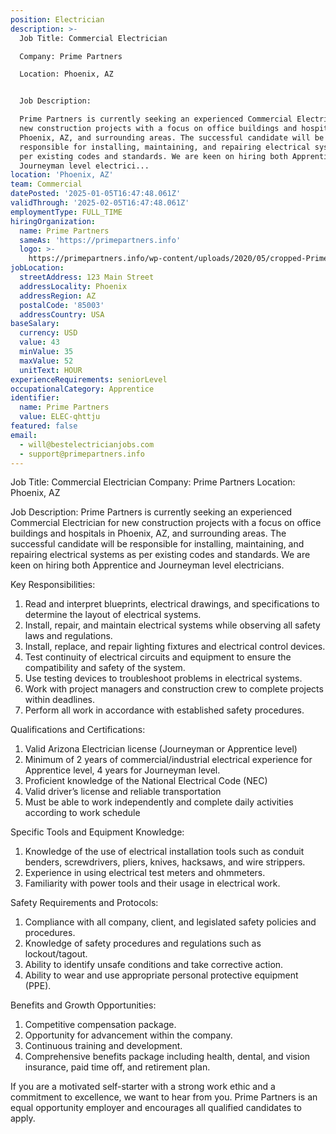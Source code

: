 ```yaml
---
position: Electrician
description: >-
  Job Title: Commercial Electrician

  Company: Prime Partners

  Location: Phoenix, AZ


  Job Description:

  Prime Partners is currently seeking an experienced Commercial Electrician for
  new construction projects with a focus on office buildings and hospitals in
  Phoenix, AZ, and surrounding areas. The successful candidate will be
  responsible for installing, maintaining, and repairing electrical systems as
  per existing codes and standards. We are keen on hiring both Apprentice and
  Journeyman level electrici...
location: 'Phoenix, AZ'
team: Commercial
datePosted: '2025-01-05T16:47:48.061Z'
validThrough: '2025-02-05T16:47:48.061Z'
employmentType: FULL_TIME
hiringOrganization:
  name: Prime Partners
  sameAs: 'https://primepartners.info'
  logo: >-
    https://primepartners.info/wp-content/uploads/2020/05/cropped-Prime-Partners-Logo-NO-BG-1-1.png
jobLocation:
  streetAddress: 123 Main Street
  addressLocality: Phoenix
  addressRegion: AZ
  postalCode: '85003'
  addressCountry: USA
baseSalary:
  currency: USD
  value: 43
  minValue: 35
  maxValue: 52
  unitText: HOUR
experienceRequirements: seniorLevel
occupationalCategory: Apprentice
identifier:
  name: Prime Partners
  value: ELEC-qhttju
featured: false
email:
  - will@bestelectricianjobs.com
  - support@primepartners.info
---
```




Job Title: Commercial Electrician
Company: Prime Partners
Location: Phoenix, AZ

Job Description:
Prime Partners is currently seeking an experienced Commercial Electrician for new construction projects with a focus on office buildings and hospitals in Phoenix, AZ, and surrounding areas. The successful candidate will be responsible for installing, maintaining, and repairing electrical systems as per existing codes and standards. We are keen on hiring both Apprentice and Journeyman level electricians.

Key Responsibilities:
1. Read and interpret blueprints, electrical drawings, and specifications to determine the layout of electrical systems.
2. Install, repair, and maintain electrical systems while observing all safety laws and regulations.
3. Install, replace, and repair lighting fixtures and electrical control devices.
4. Test continuity of electrical circuits and equipment to ensure the compatibility and safety of the system.
5. Use testing devices to troubleshoot problems in electrical systems.
6. Work with project managers and construction crew to complete projects within deadlines.
7. Perform all work in accordance with established safety procedures.

Qualifications and Certifications:
1. Valid Arizona Electrician license (Journeyman or Apprentice level)
2. Minimum of 2 years of commercial/industrial electrical experience for Apprentice level, 4 years for Journeyman level.
3. Proficient knowledge of the National Electrical Code (NEC)
4. Valid driver’s license and reliable transportation
5. Must be able to work independently and complete daily activities according to work schedule

Specific Tools and Equipment Knowledge:
1. Knowledge of the use of electrical installation tools such as conduit benders, screwdrivers, pliers, knives, hacksaws, and wire strippers.
2. Experience in using electrical test meters and ohmmeters.
3. Familiarity with power tools and their usage in electrical work.

Safety Requirements and Protocols:
1. Compliance with all company, client, and legislated safety policies and procedures.
2. Knowledge of safety procedures and regulations such as lockout/tagout.
3. Ability to identify unsafe conditions and take corrective action.
4. Ability to wear and use appropriate personal protective equipment (PPE).

Benefits and Growth Opportunities:
1. Competitive compensation package.
2. Opportunity for advancement within the company.
3. Continuous training and development.
4. Comprehensive benefits package including health, dental, and vision insurance, paid time off, and retirement plan.

If you are a motivated self-starter with a strong work ethic and a commitment to excellence, we want to hear from you. Prime Partners is an equal opportunity employer and encourages all qualified candidates to apply.
